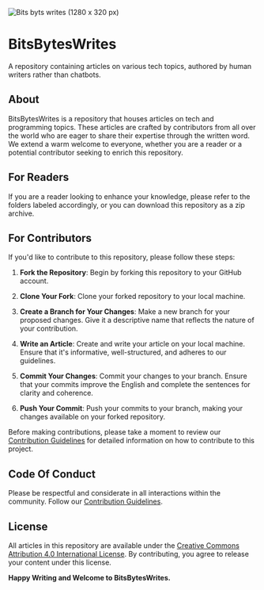 ![Bits byts writes (1280 x 320 px)](https://github.com/Iliveinbianries/BitsBytesWrites/assets/134228911/f9961121-027f-408d-87f4-1eb202ce88a2)

# BitsBytesWrites
A repository containing articles on various tech topics, authored by human writers rather than chatbots.

## About
BitsBytesWrites is a repository that houses articles on tech and programming topics. These articles are crafted by contributors from all over the world who are eager to share their expertise through the written word. We extend a warm welcome to everyone, whether you are a reader or a potential contributor seeking to enrich this repository.

## For Readers
If you are a reader looking to enhance your knowledge, please refer to the folders labeled accordingly, or you can download this repository as a zip archive.

## For Contributors

If you'd like to contribute to this repository, please follow these steps:

1. **Fork the Repository**: Begin by forking this repository to your GitHub account.

2. **Clone Your Fork**: Clone your forked repository to your local machine.

3. **Create a Branch for Your Changes**: Make a new branch for your proposed changes. Give it a descriptive name that reflects the nature of your contribution.

4. **Write an Article**: Create and write your article on your local machine. Ensure that it's informative, well-structured, and adheres to our guidelines.

5. **Commit Your Changes**: Commit your changes to your branch. Ensure that your commits improve the English and complete the sentences for clarity and coherence.

6. **Push Your Commit**: Push your commits to your branch, making your changes available on your forked repository.

Before making contributions, please take a moment to review our [Contribution Guidelines](CONTRIBUTING.md) for detailed information on how to contribute to this project.

## Code Of Conduct
Please be respectful and considerate in all interactions within the community. Follow our [Contribution Guidelines](CONTRIBUTING.md).

## License
All articles in this repository are available under the [Creative Commons Attribution 4.0 International License](https://creativecommons.org/licenses/by/4.0/). By contributing, you agree to release your content under this license.

**Happy Writing and Welcome to BitsBytesWrites.**


